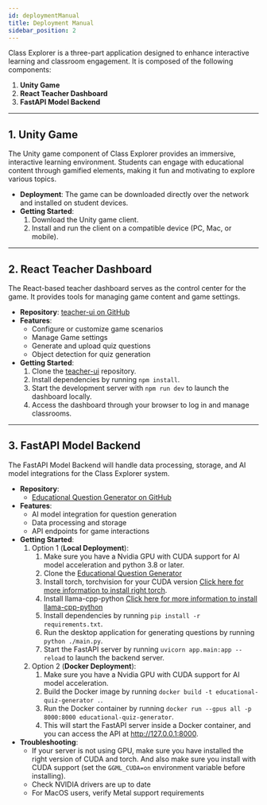 ```yaml
---
id: deploymentManual
title: Deployment Manual
sidebar_position: 2
---
```


Class Explorer is a three-part application designed to enhance interactive learning and classroom engagement. It is
composed of the following components:

1. **Unity Game**
2. **React Teacher Dashboard**
3. **FastAPI Model Backend**

---

## 1. Unity Game

The Unity game component of Class Explorer provides an immersive, interactive learning environment. Students can engage
with educational content through gamified elements, making it fun and motivating to explore various topics.

- **Deployment**: The game can be downloaded directly over the network and installed on student devices.
- **Getting Started**:
  1. Download the Unity game client.
  2. Install and run the client on a compatible device (PC, Mac, or mobile).

---

## 2. React Teacher Dashboard

The React-based teacher dashboard serves as the control center for the game. It provides tools for managing game content
and game settings.

- **Repository**: [teacher-ui on GitHub](https://github.com/jackmok33/teacher-ui)
- **Features**:
  - Configure or customize game scenarios
  - Manage Game settings
  - Generate and upload quiz questions
  - Object detection for quiz generation
- **Getting Started**:
  1. Clone the [teacher-ui](https://github.com/jackmok33/teacher-ui) repository.
  2. Install dependencies by running `npm install`.
  3. Start the development server with `npm run dev` to launch the dashboard locally.
  4. Access the dashboard through your browser to log in and manage classrooms.

---

## 3. FastAPI Model Backend

The FastAPI Model Backend will handle data processing, storage, and AI model integrations for the Class Explorer system.

- **Repository**:
  - [Educational Question Generator on GitHub](https://github.com/System-Engineering-Group-9/EducationalQuestionGenerator)
- **Features**:
  - AI model integration for question generation
  - Data processing and storage
  - API endpoints for game interactions
- **Getting Started**:
    1. Option 1 (**Local Deployment**):
        1. Make sure you have a Nvidia GPU with CUDA support for AI model acceleration and python 3.8 or later.
        2. Clone
           the [Educational Question Generator](https://github.com/System-Engineering-Group-9/EducationalQuestionGenerator)
        3. Install torch, torchvision for your CUDA
           version [Click here for more information to install right torch](https://pytorch.org/).
        4. Install
           llama-cpp-python [Click here for more information to install llama-cpp-python](https://github.com/abetlen/llama-cpp-python)
        5. Install dependencies by running `pip install -r requirements.txt`.
        6. Run the desktop application for generating questions by running `python ./main.py`.
        7. Start the FastAPI server by running `uvicorn app.main:app --reload` to launch the backend server.
    2. Option 2 (**Docker Deployment**):
        1. Make sure you have a Nvidia GPU with CUDA support for AI model acceleration.
        2. Build the Docker image by running `docker build -t educational-quiz-generator .`.
        3. Run the Docker container by running `docker run --gpus all -p 8000:8000 educational-quiz-generator`.
        4. This will start the FastAPI server inside a Docker container, and you can access the API
           at http://127.0.0.1:8000.
- **Troubleshooting**:
  - If your server is not using GPU, make sure you have installed the right version of CUDA and torch. And also make
    sure you install with CUDA support (set the `GGML_CUDA=on` environment variable before installing).
  - Check NVIDIA drivers are up to date
  - For MacOS users, verify Metal support requirements
